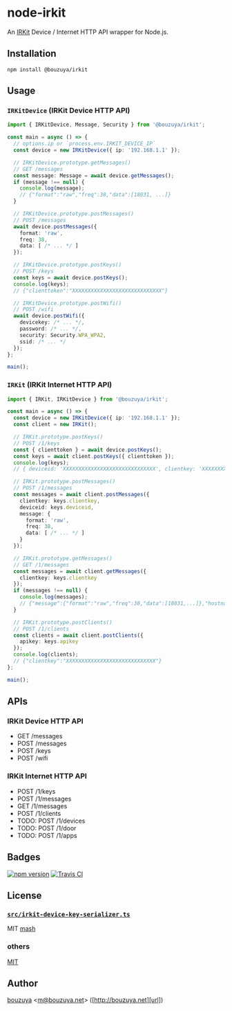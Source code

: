 # node-irkit

An [IRKit](http://getirkit.com/) Device / Internet HTTP API wrapper for Node.js.

## Installation

```
npm install @bouzuya/irkit
```

## Usage

### `IRKitDevice` (IRKit Device HTTP API)

```typescript
import { IRKitDevice, Message, Security } from '@bouzuya/irkit';

const main = async () => {
  // options.ip or `process.env.IRKIT_DEVICE_IP`
  const device = new IRKitDevice({ ip: '192.168.1.1' });

  // IRKitDevice.prototype.getMessages()
  // GET /messages
  const message: Message = await device.getMessages();
  if (message !== null) {
    console.log(message);
    // {"format":"raw","freq":38,"data":[18031, ...]}
  }

  // IRKitDevice.prototype.postMessages()
  // POST /messages
  await device.postMessages({
    format: 'raw',
    freq: 38,
    data: [ /* ... */ ]
  });

  // IRKitDevice.prototype.postKeys()
  // POST /keys
  const keys = await device.postKeys();
  console.log(keys);
  // {"clienttoken":"XXXXXXXXXXXXXXXXXXXXXXXXXXXXX"}

  // IRKitDevice.prototype.postWifi()
  // POST /wifi
  await device.postWifi({
    devicekey: /* ... */,
    password: /* ... */,
    security: Security.WPA_WPA2,
    ssid: /* ... */
  });
};

main();
```

### `IRKit` (IRKit Internet HTTP API)

```typescript
import { IRKit, IRKitDevice } from '@bouzuya/irkit';

const main = async () => {
  const device = new IRKitDevice({ ip: '192.168.1.1' });
  const client = new IRKit();

  // IRKit.prototype.postKeys()
  // POST /1/keys
  const { clienttoken } = await device.postKeys();
  const keys = await client.postKeys({ clienttoken });
  console.log(keys);
  // { deviceid: 'XXXXXXXXXXXXXXXXXXXXXXXXXXXXXX', clientkey: 'XXXXXXXXXXXXXXXXXXXXXXX' }

  // IRKit.prototype.postMessages()
  // POST /1/messages
  const messages = await client.postMessages({
    clientkey: keys.clientkey,
    deviceid: keys.deviceid,
    message: {
      format: 'raw',
      freq: 38,
      data: [ /* ... */ ]
    }
  });

  // IRKit.prototype.getMessages()
  // GET /1/messages
  const messages = await client.getMessages({
    clientkey: keys.clientkey
  });
  if (messages !== null) {
    console.log(messages);
    // {"message":{"format":"raw","freq":38,"data":[18031,...]},"hostname":"IRKitD2A4","deviceid":"FBEC7F5148274DADB608799D43175FD1"}
  }

  // IRKit.prototype.postClients()
  // POST /1/clients
  const clients = await client.postClients({
    apikey: keys.apikey
  });
  console.log(clients);
  // {"clientkey":"XXXXXXXXXXXXXXXXXXXXXXXXXXXXX"}
};

main();
```

## APIs

### IRKit Device HTTP API

- GET /messages
- POST /messages
- POST /keys
- POST /wifi

### IRKit Internet HTTP API

- POST /1/keys
- POST /1/messages
- GET /1/messages
- POST /1/clients
- TODO: POST /1/devices
- TODO: POST /1/door
- TODO: POST /1/apps

## Badges

[![npm version][npm-badge-url]][npm-url]
[![Travis CI][travisci-badge-url]][travisci-url]

[npm-badge-url]: https://img.shields.io/npm/v/@bouzuya/irkit.svg
[npm-url]: https://www.npmjs.com/package/@bouzuya/irkit
[travisci-badge-url]: https://img.shields.io/travis/bouzuya/node-irkit.svg
[travisci-url]: https://travis-ci.org/bouzuya/node-irkit

## License

### [`src/irkit-device-key-serializer.ts`](src/irkit-device-key-serializer.ts)

MIT [mash](http://jsdo.it/mash/keyserializer-test)

### others

[MIT](LICENSE)

## Author

[bouzuya][user] &lt;[m@bouzuya.net][email]&gt; ([http://bouzuya.net][url])

[user]: https://github.com/bouzuya
[email]: mailto:m@bouzuya.net
[url]: http://bouzuya.net
